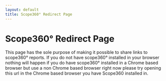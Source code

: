 ```yaml
---
layout: default
title: Scope360° Redirect Page
---
```

# Scope360° Redirect Page

This page has the sole purpose of making it possible to share links to scope360° reports. If you do not have scope360° installed in your browser nothing will happen if you do have scope360° installed in a Chrome based browser but use a non Chrome based browser right now please try opening this url in the Chrome based browser you have Scope360 installed in.
